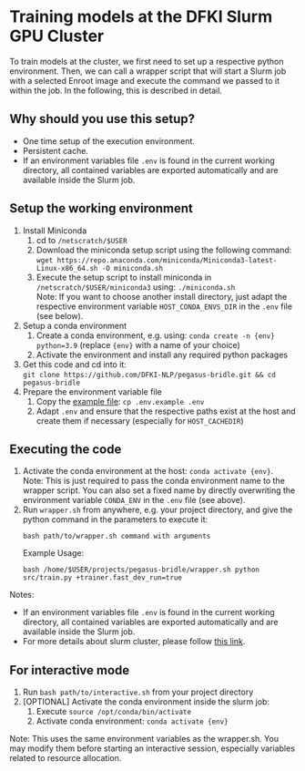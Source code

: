 # Training models at the DFKI Slurm GPU Cluster

To train models at the cluster, we first need to set up a respective python environment. Then, we can call a wrapper
script that will start a Slurm job with a selected Enroot image and execute the command we passed to it within the job.
In the following, this is described in detail.

## Why should you use this setup?

- One time setup of the execution environment.
- Persistent cache.
- If an environment variables file `.env` is found in the current working directory, all contained variables are
  exported automatically and are available inside the Slurm job.

## Setup the working environment

1. Install Miniconda
   1. cd to `/netscratch/$USER`
   2. Download the miniconda setup script using the following command: <br>
      `wget https://repo.anaconda.com/miniconda/Miniconda3-latest-Linux-x86_64.sh -O miniconda.sh`
   3. Execute the setup script to install miniconda in `/netscratch/$USER/miniconda3` using: `./miniconda.sh` <br>
      Note: If you want to choose another install directory, just adapt the respective environment variable
      `HOST_CONDA_ENVS_DIR` in the `.env` file (see below).
2. Setup a conda environment
   1. Create a conda environment, e.g. using: `conda create -n {env} python=3.9` (replace `{env}` with a name of your
      choice)
   2. Activate the environment and install any required python packages
3. Get this code and cd into it: <br>
   `git clone https://github.com/DFKI-NLP/pegasus-bridle.git && cd pegasus-bridle`
4. Prepare the environment variable file
   1. Copy the [example file](.env.example): `cp .env.example .env`
   2. Adapt `.env` and ensure that the respective paths exist at the host and create them if
      necessary (especially for `HOST_CACHEDIR`)

## Executing the code

1. Activate the conda environment at the host: `conda activate {env}`.<br>
   Note: This is just required to pass the conda environment name to the wrapper script. You can also set a fixed
   name by directly overwriting the environment variable `CONDA_ENV` in the `.env` file (see above).
2. Run `wrapper.sh` from anywhere, e.g. your project directory, and give the python command in the parameters to execute it:
   ```
   bash path/to/wrapper.sh command with arguments
   ```
   Example Usage:
   ```
   bash /home/$USER/projects/pegasus-bridle/wrapper.sh python src/train.py +trainer.fast_dev_run=true
   ```

Notes:

- If an environment variables file `.env` is found in the current working directory, all contained variables are
  exported automatically and are available inside the Slurm job.
- For more details about slurm cluster, please follow
  [this link](http://projects.dfki.uni-kl.de/km-publications/web/ML/core/hpc-doc/).

## For interactive mode

1. Run `bash path/to/interactive.sh` from your project directory
2. \[OPTIONAL\] Activate the conda environment inside the slurm job:
   1. Execute `source /opt/conda/bin/activate`
   2. Activate conda environment: `conda activate {env}`

Note: This uses the same environment variables as the wrapper.sh. You may modify them before starting an interactive
session, especially variables related to resource allocation.
